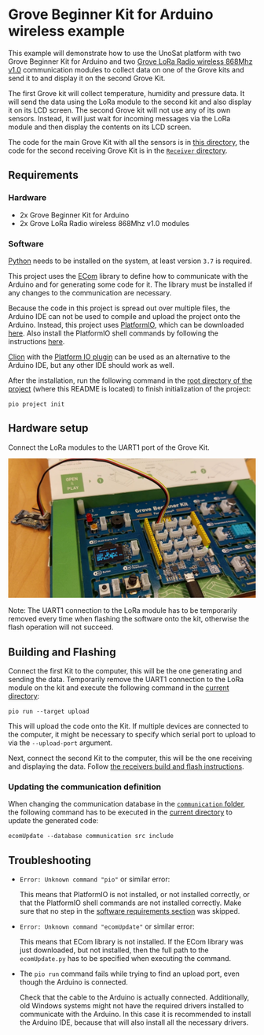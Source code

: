 # Grove Beginner Kit for Arduino wireless example

This example will demonstrate how to use the UnoSat platform with two Grove Beginner Kit for Arduino
and two [Grove LoRa Radio wireless 868Mhz v1.0](https://wiki.seeedstudio.com/Grove_LoRa_Radio)
communication modules to collect data on one of the Grove kits and send it to
and display it on the second Grove Kit.

The first Grove kit will collect temperature, humidity and pressure data.
It will send the data using the LoRa module to the second kit and also display it on its LCD screen.
The second Grove kit will not use any of its own sensors.
Instead, it will just wait for incoming messages via the LoRa module
and then display the contents on its LCD screen.

The code for the main Grove Kit with all the sensors is in [this directory](.),
the code for the second receiving Grove Kit is in the [`Receiver` directory](Receiver).

## Requirements

### Hardware

* 2x Grove Beginner Kit for Arduino
* 2x Grove LoRa Radio wireless 868Mhz v1.0 modules

### Software

[Python](https://www.python.org) needs to be installed on the system, at least version `3.7` is required.

This project uses the [ECom](https://gitlab.com/team-aster/software/ecom) library
to define how to communicate with the Arduino and for generating some code for it.
The library must be installed if any changes to the communication are necessary.

Because the code in this project is spread out over multiple files,
the Arduino IDE can not be used to compile and upload the project onto the Arduino.
Instead, this project uses [PlatformIO](https://docs.platformio.org),
which can be downloaded [here](https://docs.platformio.org/en/latest/core/installation/index.html).
Also install the PlatformIO shell commands by following the instructions
[here](https://docs.platformio.org/en/latest/core/installation/shell-commands.html).

[Clion](https://www.jetbrains.com/clion) with the
[Platform IO plugin](https://www.jetbrains.com/help/clion/platformio.html#install-plugin) can be used as an
alternative to the Arduino IDE, but any other IDE should work as well.

After the installation, run the following command in the [root directory of the project](.)
(where this README is located) to finish initialization of the project:

```shell
pio project init
```

## Hardware setup

Connect the LoRa modules to the UART1 port of the Grove Kit.

![The sender hardware setup](images/Setup.jpg)

Note: The UART1 connection to the LoRa module has to be temporarily removed every time
when flashing the software onto the kit, otherwise the flash operation will not succeed.

## Building and Flashing

Connect the first Kit to the computer, this will be the one generating and sending the data.
Temporarily remove the UART1 connection to the LoRa module on the kit
and execute the following command in the [current directory](.):

```shell
pio run --target upload
```

This will upload the code onto the Kit.
If multiple devices are connected to the computer, it might be necessary to specify
which serial port to upload to via the `--upload-port` argument.

Next, connect the second Kit to the computer, this will be the one receiving and displaying the data.
Follow [the receivers build and flash instructions](Receiver/README.md#building-and-flashing).

### Updating the communication definition

When changing the communication database in the [`communication` folder](communication),
the following command has to be executed in the [current directory](.) to update the generated code:

```shell
ecomUpdate --database communication src include
```

## Troubleshooting

* `Error: Unknown command "pio"` or similar error:

  This means that PlatformIO is not installed, or not installed correctly,
  or that the PlatformIO shell commands are not installed correctly.
  Make sure that no step in the [software requirements section](#software) was skipped.

* `Error: Unknown command "ecomUpdate"` or similar error:

  This means that ECom library is not installed. If the ECom library was just downloaded,
  but not installed, then the full path to the `ecomUpdate.py` has to be specified when executing the command.

* The `pio run` command fails while trying to find an upload port, even though the Arduino is connected.

  Check that the cable to the Arduino is actually connected.
  Additionally, old Windows systems might not have the required drivers installed to communicate with the Arduino.
  In this case it is recommended to install the Arduino IDE, because that will also install all the necessary drivers.
